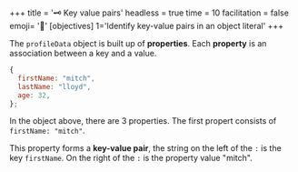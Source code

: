 +++
title = '🗝️ Key value pairs'
headless = true
time = 10
facilitation = false
emoji= '🧩'
[objectives]
    1='Identify key-value pairs in an object literal'
+++

The `profileData` object is built up of **properties**.
Each **property** is an association between a key and a value.

```js
{
  firstName: "mitch",
  lastName: "lloyd",
  age: 32,
};
```

In the object above, there are 3 properties.
The first propert consists of `firstName: "mitch"`.

This property forms a **key-value pair**, the string on the left of the `:` is the key `firstName`.
On the right of the `:` is the property value "mitch".

